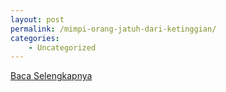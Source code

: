 ```yaml
---
layout: post
permalink: /mimpi-orang-jatuh-dari-ketinggian/
categories:
    - Uncategorized
---
```


[Baca Selengkapnya](/03)